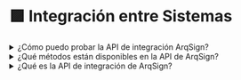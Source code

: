 # 🟪 Integración entre Sistemas

<details>

<summary>¿Cómo puedo probar la API de integración ArqSign?</summary>

Para probar la API de integración ArqSign, puedes crear una cuenta de prueba gratuita en nuestro sitio y probar a través de la herramienta Postman (no uses Swagger).

En tu cuenta de prueba gratuita, tendrás acceso al Menú “Integraciones” donde obtendrás la información necesaria para la prueba.

Ahora solo sigue las instrucciones de la documentación disponible haciendo [<mark style="color:blue;">clic aquí.</mark>](../administracao/integracoes/)

</details>

<details>

<summary>¿Qué métodos están disponibles en la API de ArqSign?</summary>

La API de integración de la plataforma ArqSign está diseñada para que otros softwares construyan su integración a nuestra solución de firma.

Los métodos disponibles son:

[<mark style="color:blue;">**POST**</mark> <mark style="color:blue;"></mark><mark style="color:blue;">– Enviar documento para firmar</mark>](../administracao/integracoes/metodos-disponibles-en-la-api/post-api-v1-processo-enviar-documento-para-assinar/)

[<mark style="color:blue;">**GET**</mark> <mark style="color:blue;"></mark><mark style="color:blue;">– Seguimiento del estado del documento enviado para firma</mark>](../administracao/integracoes/metodos-disponiveis-na-api/get-api-v1-processo-idprocesso.md)

[<mark style="color:blue;">**GET**</mark> <mark style="color:blue;"></mark><mark style="color:blue;">– Retorno del documento y registros después de la conclusión de la firma</mark>](../administracao/integracoes/metodos-disponiveis-na-api/get-api-v1-processo-idprocesso-status-do-processo.md)

[<mark style="color:blue;">**GET**</mark> <mark style="color:blue;"></mark><mark style="color:blue;">– Seguimiento de los datos de los signatarios que tienen acción de firmar electrónicamente en un proceso de firma</mark>](../administracao/integracoes/metodos-disponiveis-na-api/get-api-v1-processo-idprocesso-dados-signatarios.md)

[<mark style="color:blue;">**PATCH**</mark> <mark style="color:blue;"></mark><mark style="color:blue;">– Reenvío de documento para firma</mark>](../administracao/integracoes/metodos-disponiveis-na-api/patch-api-v1-processo-idprocesso-reenviar-processo.md)

[<mark style="color:blue;">**PATCH**</mark> <mark style="color:blue;"></mark><mark style="color:blue;">– Cancelación del envío de documento para firma</mark>](../administracao/integracoes/metodos-disponiveis-na-api/patch-api-v1-processo-idprocesso-cancelar-processo.md)

</details>

<details>

<summary>¿Qué es la API de integración de ArqSign?</summary>

API es la abreviatura de Application Programming Interface, o, en español, Interfaz de Programación de Aplicaciones.

Es decir, es una forma de comunicación entre sistemas que permite la integración entre ellos.

A través de la integración de sistemas, es posible:

* Intercambiar información entre los sistemas integrados.
* Automatizar acciones entre los sistemas integrados.

Con la API de integración de ArqSign, puedes integrar fácilmente la Firma Electrónica de ArqSign con otras soluciones de tu empresa.

De esta manera, mejoras la experiencia del usuario, aumentas la productividad y seguridad, y reduces riesgos operacionales y tareas repetitivas, ya que se utilizan muchos datos que ya han sido validados en los procesos.

[<mark style="color:blue;">Haz clic aquí</mark>](https://www.youtube.com/watch?v=oSHOBNiawgY) para ver el video explicativo.

</details>
